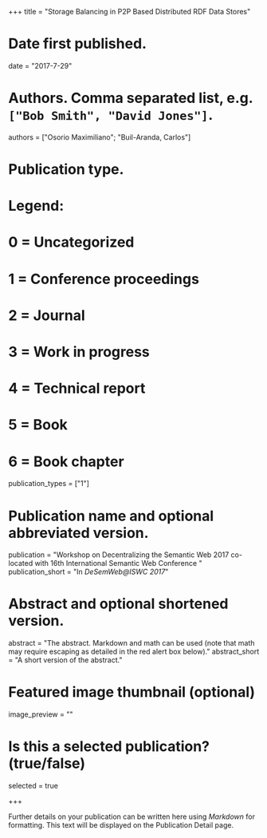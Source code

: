 +++
title = "Storage Balancing in P2P Based Distributed RDF Data Stores"

# Date first published.
date = "2017-7-29"

# Authors. Comma separated list, e.g. `["Bob Smith", "David Jones"]`.
authors = ["Osorio Maximiliano"; "Buil-Aranda, Carlos"]

# Publication type.
# Legend:
# 0 = Uncategorized
# 1 = Conference proceedings
# 2 = Journal
# 3 = Work in progress
# 4 = Technical report
# 5 = Book
# 6 = Book chapter
publication_types = ["1"]

# Publication name and optional abbreviated version.
publication = "Workshop on Decentralizing the Semantic Web 2017 co-located with 16th International Semantic Web Conference "
publication_short = "In *DeSemWeb@ISWC 2017*"

# Abstract and optional shortened version.
abstract = "The abstract. Markdown and math can be used (note that math may require escaping as detailed in the red alert box below)."
abstract_short = "A short version of the abstract."

# Featured image thumbnail (optional)
image_preview = ""

# Is this a selected publication? (true/false)
selected = true


+++

Further details on your publication can be written here using *Markdown* for formatting. This text will be displayed on the Publication Detail page.
